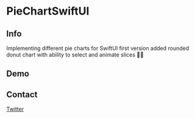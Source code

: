 # PieChartSwiftUI

## Info
Implementing different pie charts for SwiftUI
first version added rounded donut chart with ability to select and animate slices 🤘🏼 
## Demo


## Contact

[Twitter](https://www.twitter.com/ATMasoumi)
